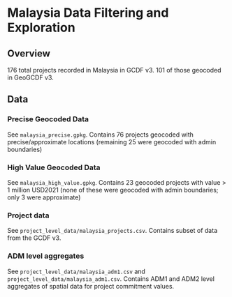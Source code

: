 # Malaysia Data Filtering and Exploration


## Overview

176 total projects recorded in Malaysia in GCDF v3.
101 of those geocoded in GeoGCDF v3.


## Data

### Precise Geocoded Data
See `malaysia_precise.gpkg`. Contains 76 projects geocoded with precise/approximate locations (remaining 25 were geocoded with admin boundaries)

### High Value Geocoded Data
See `malaysia_high_value.gpkg`. Contains 23 geocoded projects with value > 1 million USD2021 (none of these were geocoded with admin boundaries; only 3 were approximate)

### Project data
See `project_level_data/malaysia_projects.csv`. Contains subset of data from the GCDF v3.

### ADM level aggregates
See `project_level_data/malaysia_adm1.csv` and `project_level_data/malaysia_adm1.csv`. Contains ADM1 and ADM2 level aggregates of spatial data for project commitment values.
